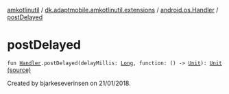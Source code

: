 [amkotlinutil](../../index.md) / [dk.adaptmobile.amkotlinutil.extensions](../index.md) / [android.os.Handler](index.md) / [postDelayed](./post-delayed.md)

# postDelayed

`fun `[`Handler`](https://developer.android.com/reference/android/os/Handler.html)`.postDelayed(delayMillis: `[`Long`](https://kotlinlang.org/api/latest/jvm/stdlib/kotlin/-long/index.html)`, function: () -> `[`Unit`](https://kotlinlang.org/api/latest/jvm/stdlib/kotlin/-unit/index.html)`): `[`Unit`](https://kotlinlang.org/api/latest/jvm/stdlib/kotlin/-unit/index.html) [(source)](https://github.com/adaptmobile-organization/amkotlinutil/tree/master/amkotlinutil/src/main/java/dk/adaptmobile/amkotlinutil/extensions/HandlerExtensions.kt#L9)

Created by bjarkeseverinsen on 21/01/2018.

